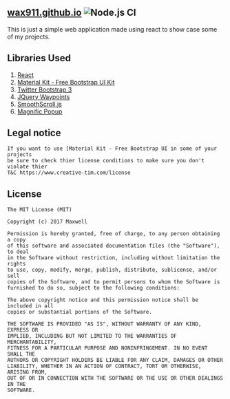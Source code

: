 ## [wax911.github.io](http://wax911.github.io) ![Node.js CI](https://github.com/wax911/wax911.github.io/workflows/Node.js%20CI/badge.svg?branch=develop)
This is just a simple web application made using react to show case some of my projects.

## Libraries Used

1. [React](https://reactjs.org/)
1. [Material Kit - Free Bootstrap UI Kit](http://demos.creative-tim.com/material-kit/index.html)
1. [Twitter Bootstrap 3](http://getbootstrap.com/)
1. [JQuery Waypoints](http://imakewebthings.com/waypoints/)
1. [SmoothScroll.js](https://github.com/cferdinandi/smooth-scroll)
1. [Magnific Popup](http://dimsemenov.com/plugins/magnific-popup/)

## Legal notice

```
If you want to use [Material Kit - Free Bootstrap UI in some of your projects
be sure to check thier license conditions to make sure you don't violate thier
T&C https://www.creative-tim.com/license
```


## License

```
The MIT License (MIT)

Copyright (c) 2017 Maxwell

Permission is hereby granted, free of charge, to any person obtaining a copy
of this software and associated documentation files (the "Software"), to deal
in the Software without restriction, including without limitation the rights
to use, copy, modify, merge, publish, distribute, sublicense, and/or sell
copies of the Software, and to permit persons to whom the Software is
furnished to do so, subject to the following conditions:

The above copyright notice and this permission notice shall be included in all
copies or substantial portions of the Software.

THE SOFTWARE IS PROVIDED "AS IS", WITHOUT WARRANTY OF ANY KIND, EXPRESS OR
IMPLIED, INCLUDING BUT NOT LIMITED TO THE WARRANTIES OF MERCHANTABILITY,
FITNESS FOR A PARTICULAR PURPOSE AND NONINFRINGEMENT. IN NO EVENT SHALL THE
AUTHORS OR COPYRIGHT HOLDERS BE LIABLE FOR ANY CLAIM, DAMAGES OR OTHER
LIABILITY, WHETHER IN AN ACTION OF CONTRACT, TORT OR OTHERWISE, ARISING FROM,
OUT OF OR IN CONNECTION WITH THE SOFTWARE OR THE USE OR OTHER DEALINGS IN THE
SOFTWARE.
```
